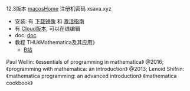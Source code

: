 
12.3版本 [macosHome](https://macoshome.com/app/education/7477.html)
注册机密码 xsava.xyz

- 安装: 有 [下载镜像](https://wdm.itsu.eu.org/) 和 [激活指南](https://tiebamma.github.io/InstallTutorial/)
- 有 [Cloud版本](https://www.wolframcloud.com/), 可以在线编辑
- doc: [doc](https://reference.wolfram.com/language/)
- 教程 THU《Mathematica及其应用》
    - [B站](https://www.bilibili.com/video/BV1av411N7Xi?p=1)

Paul Wellin: 《essentials of programming in mathematica》 @2016; 《programming with mathematica: an introduction》 @2013; 
Lenoid Shifrin: 《mathematica programming: an advanced introduction》
《mathematica cookbook》
